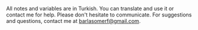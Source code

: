 All notes and variables are in Turkish. You can translate and use it or contact me for help. Please don't hesitate to communicate.
For suggestions and questions, contact me at barlasomerf@gmail.com.
